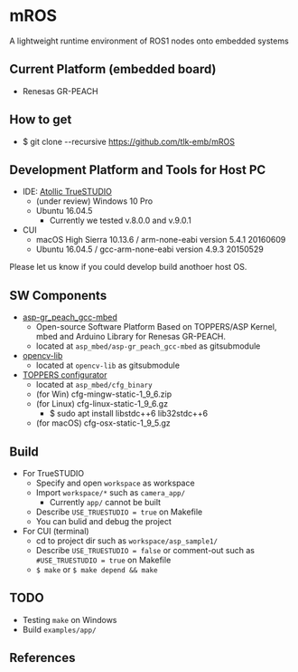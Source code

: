# mROS

A lightweight runtime environment of ROS1 nodes onto embedded systems

## Current Platform (embedded board)

- Renesas GR-PEACH

## How to get

- $ git clone --recursive https://github.com/tlk-emb/mROS

## Development Platform and Tools for Host PC

- IDE: [Atollic TrueSTUDIO](https://atollic.com/truestudio/)
  - (under review) Windows 10 Pro
  - Ubuntu 16.04.5
    - Currently we tested v.8.0.0 and v.9.0.1
- CUI
  - macOS High Sierra 10.13.6 / arm-none-eabi version 5.4.1 20160609
  - Ubuntu 16.04.5 / gcc-arm-none-eabi version 4.9.3 20150529

Please let us know if you could develop build anothoer host OS.

## SW Components

- [asp-gr_peach_gcc-mbed](https://github.com/tlk-emb/asp-gr_peach_gcc-mbed)
  - Open-source Software Platform Based on TOPPERS/ASP Kernel, mbed and Arduino Library for Renesas GR-PEACH.
  - located at `asp_mbed/asp-gr_peach_gcc-mbed` as gitsubmodule
- [opencv-lib](https://github.com/d-kato/opencv-lib.git)
  - located at `opencv-lib` as gitsubmodule
- [TOPPERS configurator](http://toppers.jp/cfg-download.html)
  - located at `asp_mbed/cfg_binary`
  - (for Win) cfg-mingw-static-1_9_6.zip
  - (for Linux) cfg-linux-static-1_9_6.gz
    - $ sudo apt install libstdc++6 lib32stdc++6
  - (for macOS) cfg-osx-static-1_9_5.gz

## Build

- For TrueSTUDIO
  - Specify and open `workspace` as workspace
  - Import `workspace/*` such as `camera_app/`
    - Currently `app/` cannot be built
  - Describe `USE_TRUESTUDIO = true` on Makefile
  - You can bulid and debug the project
- For CUI (terminal)
  - cd to project dir such as `workspace/asp_sample1/`
  - Describe `USE_TRUESTUDIO = false` or comment-out such as `#USE_TRUESTUDIO = true` on Makefile
  - `$ make` or `$ make depend && make`

## TODO

- Testing `make` on Windows
- Build `examples/app/`


## References

